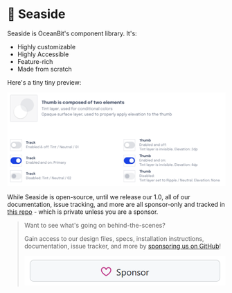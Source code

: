 # 🌊 Seaside

Seaside is OceanBit's component library. It's:
- Highly customizable
- Highly Accessible
- Feature-rich
- Made from scratch

Here's a tiny tiny preview:

![Toggle switches showing two states with some documentation in a Figma file](./other/seaside-sample.png)

While Seaside is open-source, until we release our 1.0, all of our documentation, issue tracking,
and more are all sponsor-only and tracked in [this repo](https://github.com/oceanbit/seaside-docs) - which
is private unless you are a sponsor.

> Want to see what's going on behind-the-scenes?
>
> Gain access to our design files, specs, installation instructions, documentation, issue tracker,
and more by [sponsoring us on GitHub](https://github.com/sponsors/crutchcorn)!
>
> [![Sponsor us on GitHub](./other/sponsor-btn.png)](https://github.com/sponsors/crutchcorn)
